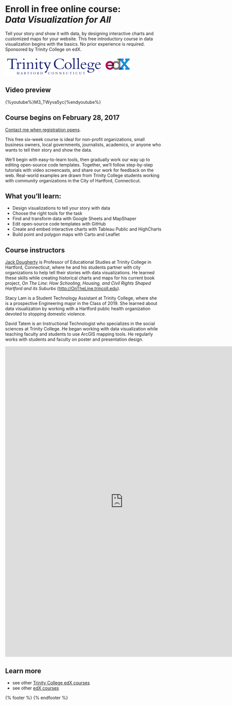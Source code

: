 # Enroll in free online course:<br /> *Data Visualization for All*

Tell your story *and* show it with data, by designing interactive charts and customized maps for your website. This free introductory course in data visualization begins with the basics. No prior experience is required. Sponsored by Trinity College on edX.

![](trinity-edx-logos.png)

## Video preview
{%youtube%}M3_TWyva5yc{%endyoutube%}

## Course begins on February 28, 2017
[Contact me when registration opens](https://goo.gl/forms/t0WmRWc3ZRtbNLfe2).

This free six-week course is ideal for non-profit organizations, small business owners, local governments, journalists, academics, or anyone who wants to tell their story and show the data.

We’ll begin with easy-to-learn tools, then gradually work our way up to editing open-source code templates. Together, we’ll follow step-by-step tutorials with video screencasts, and share our work for feedback on the web. Real-world examples are drawn from Trinity College students working with community organizations in the City of Hartford, Connecticut.

## What you’ll learn:
- Design visualizations to tell your story with data
- Choose the right tools for the task
- Find and transform data with Google Sheets and MapShaper
- Edit open-source code templates with GitHub
- Create and embed interactive charts with Tableau Public and HighCharts
- Build point and polygon maps with Carto and Leaflet

## Course instructors

[Jack Dougherty](http://bit.ly/jackdougherty) is Professor of Educational Studies at Trinity College in Hartford, Connecticut, where he and his students partner with city organizations to help tell their stories with data visualizations. He learned these skills while creating historical charts and maps for his current book project, *On The Line: How Schooling, Housing, and Civil Rights Shaped Hartford and its Suburbs* (http://OnTheLine.trincoll.edu).

Stacy Lam is a Student Technology Assistant at Trinity College, where she is a prospective Engineering major in the Class of 2019. She learned about data visualization by working  with a Hartford public health organization devoted to stopping domestic violence.

David Tatem is an Instructional Technologist who specializes in the social sciences at Trinity College. He began working with data visualization while teaching faculty and students to use ArcGIS mapping tools. He regularly works with students and faculty on poster and presentation design.

<iframe src="https://docs.google.com/forms/d/e/1FAIpQLSeahzjrBQ0ElWVkOtYcksUoZC74ZM2DvG1Bd4zGipc3TlTpkg/viewform?embedded=true" width="760" height="1000" frameborder="0" marginheight="0" marginwidth="0">Loading...</iframe>

## Learn more
- see other [Trinity College edX courses](https://www.edx.org/school/trinityx)
- see other [edX courses](https://www.edx.org/)

{% footer %}
{% endfooter %}
